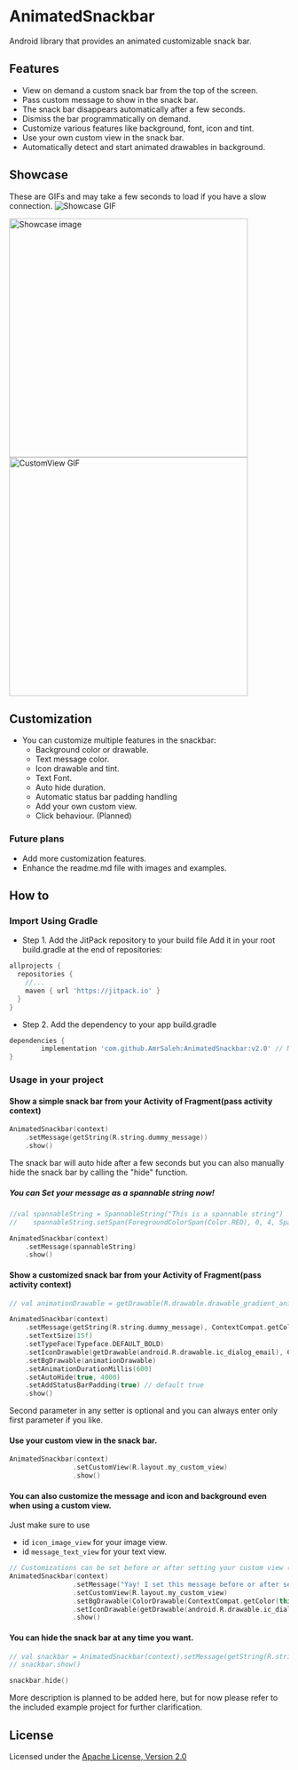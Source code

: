 # AnimatedSnackbar
Android library that provides an animated customizable snack bar.

## Features
- View on demand a custom snack bar from the top of the screen.
- Pass custom message to show in the snack bar.
- The snack bar disappears automatically after a few seconds.
- Dismiss the bar programmatically on demand.
- Customize various features like background, font, icon and tint.
- Use your own custom view in the snack bar.
- Automatically detect and start animated drawables in background.

## Showcase
These are GIFs and may take a few seconds to load if you have a slow connection.
![Showcase GIF](https://user-images.githubusercontent.com/5616594/58800238-d72cd780-85f6-11e9-9796-ae13a4ed6bfd.gif)

<!-- 
![CustomView GIF](https://user-images.githubusercontent.com/5616594/58909633-dc337900-8713-11e9-99c9-35ccee639208.gif)
![Showcase image](https://user-images.githubusercontent.com/5616594/58910033-d25e4580-8714-11e9-9e32-d09be8884025.png)
-->

<img src="https://user-images.githubusercontent.com/5616594/58910033-d25e4580-8714-11e9-9e32-d09be8884025.png" alt="Showcase image" width="430"/><img src="https://user-images.githubusercontent.com/5616594/58909633-dc337900-8713-11e9-99c9-35ccee639208.gif" alt="CustomView GIF" width="430"/>

<!-- <img src="https://user-images.githubusercontent.com/5616594/58800177-b795af00-85f6-11e9-8cc2-a240c76184c6.png" alt="png1" width="430"/> -->
<!-- <img src="https://user-images.githubusercontent.com/5616594/57711888-22d70b80-765f-11e9-86ce-2907ac0ddb58.gif" alt="GIF1" width="430"/> <img src="https://user-images.githubusercontent.com/5616594/57711890-22d70b80-765f-11e9-945e-80d2b9a77061.gif" alt="GIF2" width="430"/> -->

## Customization
- You can customize multiple features in the snackbar:
  - Background color or drawable.
  - Text message color.
  - Icon drawable and tint.
  - Text Font.
  - Auto hide duration.
  - Automatic status bar padding handling
  - Add your own custom view.
  - Click behaviour. (Planned)

### Future plans
- Add more customization features.
- Enhance the readme.md file with images and examples.

## How to
### Import Using Gradle
- Step 1. Add the JitPack repository to your build file
Add it in your root build.gradle at the end of repositories:
```Groovy
allprojects {
  repositories {
    //...
    maven { url 'https://jitpack.io' }
  }
}
```
- Step 2. Add the dependency to your app build.gradle
```Groovy
dependencies {
        implementation 'com.github.AmrSaleh:AnimatedSnackbar:v2.0' // Make sure to replace with latest version tag
}
```

### Usage in your project
#### Show a simple snack bar from your Activity of Fragment(pass activity context)
```Kotlin
AnimatedSnackbar(context)
    .setMessage(getString(R.string.dummy_message))
    .show()
```
The snack bar will auto hide after a few seconds but you can also manually hide the snack bar by calling the "hide" function.

##### You can Set your message as a spannable string now!
```kotlin
//val spannableString = SpannableString("This is a spannable string")
//    spannableString.setSpan(ForegroundColorSpan(Color.RED), 0, 4, Spannable.SPAN_EXCLUSIVE_EXCLUSIVE)

AnimatedSnackbar(context)
    .setMessage(spannableString)
    .show()
```
#### Show a customized snack bar from your Activity of Fragment(pass activity context)
```Kotlin
// val animationDrawable = getDrawable(R.drawable.drawable_gradient_animation_list) as AnimationDrawable

AnimatedSnackbar(context)
    .setMessage(getString(R.string.dummy_message), ContextCompat.getColor(this@MainActivity, android.R.color.white))
    .setTextSize(15f)
    .setTypeFace(Typeface.DEFAULT_BOLD)
    .setIconDrawable(getDrawable(android.R.drawable.ic_dialog_email), ContextCompat.getColor(this@MainActivity, R.color.greenLight))
    .setBgDrawable(animationDrawable)
    .setAnimationDurationMillis(600)
    .setAutoHide(true, 4000)
    .setAddStatusBarPadding(true) // default true
    .show()
```
Second parameter in any setter is optional and you can always enter only first parameter if you like.

#### Use your custom view in the snack bar.
```Kotlin
AnimatedSnackbar(context)
                .setCustomView(R.layout.my_custom_view)
                .show()
```
#### You can also customize the message and icon and background even when using a custom view.
Just make sure to use 
* id ```icon_image_view``` for your image view.
* id ```message_text_view``` for your text view.
```Kotlin
// Customizations can be set before or after setting your custom view (How cool is that!)
AnimatedSnackbar(context)
                .setMessage("Yay! I set this message before or after setting my custom view")
                .setCustomView(R.layout.my_custom_view)
                .setBgDrawable(ColorDrawable(ContextCompat.getColor(this, R.color.darkGray)))
                .setIconDrawable(getDrawable(android.R.drawable.ic_dialog_email))
                .show()
```

#### You can hide the snack bar at any time you want.
```Kotlin
// val snackbar = AnimatedSnackbar(context).setMessage(getString(R.string.dummy_message))
// snackbar.show()

snackbar.hide()
```

More description is planned to be added here, but for now please refer to the included example project for further clarification.

## License
Licensed under the [Apache License, Version 2.0](https://www.apache.org/licenses/LICENSE-2.0.txt)
